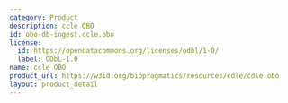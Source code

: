 ```yaml
---
category: Product
description: ccle OBO
id: obo-db-ingest.ccle.obo
license:
  id: https://opendatacommons.org/licenses/odbl/1-0/
  label: ODbL-1.0
name: ccle OBO
product_url: https://w3id.org/biopragmatics/resources/cdle/cdle.obo
layout: product_detail
---
```

